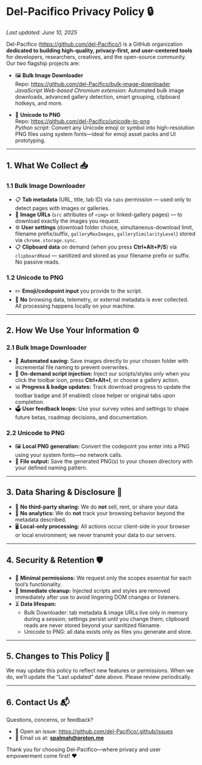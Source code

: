 # Del-Pacifico Privacy Policy 🔒

_Last updated: June 10, 2025_

Del-Pacifico (https://github.com/del-Pacifico/) is a GitHub organization **dedicated to building high-quality, privacy-first, and user-centered tools** for developers, researchers, creatives, and the open-source community. Our two flagship projects are:

- 🖼️ **Bulk Image Downloader**  
  Repo: https://github.com/del-Pacifico/bulk-image-downloader  
  *JavaScript Web-based Chromium extension:* Automated bulk image downloads, advanced gallery detection, smart grouping, clipboard hotkeys, and more.

- 🦄 **Unicode to PNG**  
  Repo: https://github.com/del-Pacifico/unicode-to-png  
  *Python script:* Convert any Unicode emoji or symbol into high-resolution PNG files using system fonts—ideal for emoji asset packs and UI prototyping.

---

## 1. What We Collect 📥

### 1.1 Bulk Image Downloader  
- 📋 **Tab metadata** (URL, title, tab ID) via `tabs` permission — used only to detect pages with images or galleries.  
- 🔗 **Image URLs** (`src` attributes of `<img>` or linked-gallery pages) — to download exactly the images you request.  
- ⚙️ **User settings** (download folder choice, simultaneous-download limit, filename prefix/suffix, `galleryMaxImages`, `gallerySimilarityLevel`) stored via `chrome.storage.sync`.  
- 📋 **Clipboard data** on demand (when you press **Ctrl+Alt+P/S**) via `clipboardRead` — sanitized and stored as your filename prefix or suffix. No passive reads.

### 1.2 Unicode to PNG  
- ✏️ **Emoji/codepoint input** you provide to the script.  
- 🚫 **No** browsing data, telemetry, or external metadata is ever collected. All processing happens locally on your machine.

---

## 2. How We Use Your Information ⚙️

### 2.1 Bulk Image Downloader  
- 💾 **Automated saving:** Save images directly to your chosen folder with incremental file naming to prevent overwrites.  
- 🚀 **On-demand script injection:** Inject our scripts/styles only when you click the toolbar icon, press **Ctrl+Alt+I**, or choose a gallery action.  
- 📊 **Progress & badge updates:** Track download progress to update the toolbar badge and (if enabled) close helper or original tabs upon completion.  
- 🗳️ **User feedback loops:** Use your survey votes and settings to shape future betas, roadmap decisions, and documentation.

### 2.2 Unicode to PNG  
- 🖼️ **Local PNG generation:** Convert the codepoint you enter into a PNG using your system fonts—no network calls.  
- 📂 **File output:** Save the generated PNG(s) to your chosen directory with your defined naming pattern.

---

## 3. Data Sharing & Disclosure 🤝  
- 🚫 **No third-party sharing:** We do **not** sell, rent, or share your data.  
- 📵 **No analytics:** We do **not** track your browsing behavior beyond the metadata described.  
- 🖥️ **Local-only processing:** All actions occur client-side in your browser or local environment; we never transmit your data to our servers.

---

## 4. Security & Retention 🛡️  
- 🔐 **Minimal permissions:** We request only the scopes essential for each tool’s functionality.  
- 🧹 **Immediate cleanup:** Injected scripts and styles are removed immediately after use to avoid lingering DOM changes or listeners.  
- ⏳ **Data lifespan:**  
  - Bulk Downloader: tab metadata & image URLs live only in memory during a session; settings persist until you change them; clipboard reads are never stored beyond your sanitized filename.  
  - Unicode to PNG: all data exists only as files you generate and store.

---

## 5. Changes to This Policy 🔄  
We may update this policy to reflect new features or permissions. When we do, we’ll update the “Last updated” date above. Please review periodically.

---

## 6. Contact Us 📬  
Questions, concerns, or feedback?  
- 🐛 Open an issue: https://github.com/del-Pacifico/.github/issues 
- 📧 Email us at: **spalmah@proton.me**

Thank you for choosing Del-Pacifico—where privacy and user empowerment come first! ❤️  
